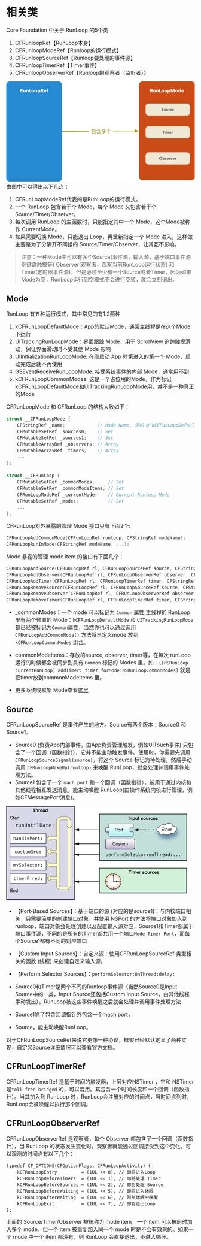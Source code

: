 # 相关类

Core Foundation 中关于 RunLoop 的5个类

1. CFRunloopRef【RunLoop本身】
2. CFRunloopModeRef【Runloop的运行模式】
3. CFRunloopSourceRef【Runloop要处理的事件源】
4. CFRunloopTimerRef【Timer事件】
5. CFRunloopObserverRef【Runloop的观察者（监听者）】

![](/assets/runloop3.png)
由图中可以得出以下几点：
1. CFRunLoopModeRef代表的是RunLoop的运行模式。
2. 一个 RunLoop 包含若干个 Mode，每个 Mode 又包含若干个 Source/Timer/Observer。
3. 每次调用 RunLoop 的主函数时，只能指定其中一个 Mode，这个Mode被称作 CurrentMode。
4. 如果需要切换 Mode，只能退出 Loop，再重新指定一个 Mode 进入。这样做主要是为了分隔开不同组的 Source/Timer/Observer，让其互不影响。

>注意：一种Mode中可以有多个Source(事件源，输入源，基于端口事件源例键盘触摸等) Observer(观察者，观察当前RunLoop运行状态) 和Timer(定时器事件源)。但是必须至少有一个Source或者Timer，因为如果Mode为空，RunLoop运行到空模式不会进行空转，就会立刻退出。

## Mode

RunLoop 有五种运行模式，其中常见的有1.2两种

1. kCFRunLoopDefaultMode：App的默认Mode，通常主线程是在这个Mode下运行
2. UITrackingRunLoopMode：界面跟踪 Mode，用于 ScrollView 追踪触摸滑动，保证界面滑动时不受其他 Mode 影响
3. UIInitializationRunLoopMode: 在刚启动 App 时第进入的第一个 Mode，启动完成后就不再使用
4. GSEventReceiveRunLoopMode: 接受系统事件的内部 Mode，通常用不到
5. kCFRunLoopCommonModes: 这是一个占位用的Mode，作为标记kCFRunLoopDefaultMode和UITrackingRunLoopMode用，并不是一种真正的Mode

CFRunLoopMode 和 CFRunLoop 的结构大致如下：
```c
struct __CFRunLoopMode {
    CFStringRef _name;            // Mode Name, 例如 @"kCFRunLoopDefaultMode"
    CFMutableSetRef _sources0;    // Set
    CFMutableSetRef _sources1;    // Set
    CFMutableArrayRef _observers; // Array
    CFMutableArrayRef _timers;    // Array
    ...
};
  
struct __CFRunLoop {
    CFMutableSetRef _commonModes;     // Set
    CFMutableSetRef _commonModeItems; // Set
    CFRunLoopModeRef _currentMode;    // Current Runloop Mode
    CFMutableSetRef _modes;           // Set
    ...
};
```
CFRunLoop对外暴露的管理 Mode 接口只有下面2个:
```c
CFRunLoopAddCommonMode(CFRunLoopRef runloop, CFStringRef modeName);
CFRunLoopRunInMode(CFStringRef modeName, ...);
```
Mode 暴露的管理 mode item 的接口有下面几个：
```c
CFRunLoopAddSource(CFRunLoopRef rl, CFRunLoopSourceRef source, CFStringRef modeName);
CFRunLoopAddObserver(CFRunLoopRef rl, CFRunLoopObserverRef observer, CFStringRef modeName);
CFRunLoopAddTimer(CFRunLoopRef rl, CFRunLoopTimerRef timer, CFStringRef mode);
CFRunLoopRemoveSource(CFRunLoopRef rl, CFRunLoopSourceRef source, CFStringRef modeName);
CFRunLoopRemoveObserver(CFRunLoopRef rl, CFRunLoopObserverRef observer, CFStringRef modeName);
CFRunLoopRemoveTimer(CFRunLoopRef rl, CFRunLoopTimerRef timer, CFStringRef mode);
```


- _commonModes：一个 mode 可以标记为 `Common` 属性,主线程的 RunLoop 里有两个预置的 Mode：`kCFRunLoopDefaultMode` 和 `UITrackingRunLoopMode`都已经被标记为`Common`属性，当然你也可以通过调用 `CFRunLoopAddCommonMode()` 方法将自定义mode 放到 `kCFRunLoopCommonModes` 组合。

- commonModeItems：存放的source, observer, timer等，在每次 runLoop 运行的时候都会被同步到具有 `Common` 标记的 Modes 里。如：`[[NSRunLoop currentRunLoop] addTimer:_timer forMode:NSRunLoopCommonModes]` 就是把timer放到commonModeItems 里。

- 更多系统或框架 Mode查看[这里](http://iphonedevwiki.net/index.php/CFRunLoop)



## Source

CFRunLoopSourceRef 是事件产生的地方。Source有两个版本：Source0 和 Source1。

- Source0 (负责App内部事件，由App负责管理触发，例如UITouch事件) 只包含了一个回调（函数指针），它并不能主动触发事件。使用时，你需要先调用`CFRunLoopSourceSignal(source)`，将这个 Source 标记为待处理，然后手动调用 `CFRunLoopWakeUp(runloop)` 来唤醒 RunLoop，就会处理并调用事件处理方法。
- Source1 包含了一个 `mach_port` 和一个回调（函数指针），被用于通过内核和其他线程相互发送消息。能主动唤醒 RunLoop(由操作系统内核进行管理，例如CFMessagePort消息)。

![官方Runloop结构图](./assets/runloop.jpg)

- 【Port-Based Sources】：基于端口的源 (对应的是source1)：与内核端口相关，只需要简单的创建端口对象，并使用 NSPort 的方法将端口对象加入到runloop，端口对象会处理创建以及配置输入源对应，Source1和Timer都属于端口事件源，不同的是所有的Timer都共用一个端口`Mode Timer Port`，而每个Source1都有不同的对应端口
- 【Custom Input Sources】：自定义源：使用CFRunLoopSourceRef 类型相关的函数 (线程) 来创建自定义输入源。
- 【Perform Selector Sources】：`performSelector:OnThread:delay:`

- Source0和Timer是两个不同的Runloop事件源（当然Source0是Input Source中的一类，Input Source还包括Custom Input Source，由其他线程手动发出），RunLoop被这些事件唤醒之后就会处理并调用事件处理方法

- Source1除了包含回调指针外包含一个mach port，
- Source，能主动唤醒RunLoop。

对于CFRunLoopSourceRef来说它更像一种协议，框架已经默认定义了两种实现，自定义Source详细情况可以查看官方文档。

## CFRunLoopTimerRef
CFRunLoopTimerRef 是基于时间的触发器，上层对应NSTimer
，它和 NSTimer 是`toll-free bridged` 的，可以混用。其包含一个时间长度和一个回调（函数指针）。当其加入到 RunLoop 时，RunLoop会注册对应的时间点，当时间点到时，RunLoop会被唤醒以执行那个回调。

## CFRunLoopObserverRef
CFRunLoopObserverRef 是观察者，每个 Observer 都包含了一个回调（函数指针），当 RunLoop 的状态发生变化时，观察者就能通过回调接受到这个变化。可以观测的时间点有以下几个：

```
typedef CF_OPTIONS(CFOptionFlags, CFRunLoopActivity) {
    kCFRunLoopEntry         = (1UL << 0), // 即将进入Loop
    kCFRunLoopBeforeTimers  = (1UL << 1), // 即将处理 Timer
    kCFRunLoopBeforeSources = (1UL << 2), // 即将处理 Source
    kCFRunLoopBeforeWaiting = (1UL << 5), // 即将进入休眠
    kCFRunLoopAfterWaiting  = (1UL << 6), // 刚从休眠中唤醒
    kCFRunLoopExit          = (1UL << 7), // 即将退出Loop
};
```
上面的 Source/Timer/Observer 被统称为 mode item，一个 item 可以被同时加入多个 mode。但一个 item 被重复加入同一个 mode 时是不会有效果的。如果一个 mode 中一个 item 都没有，则 RunLoop 会直接退出，不进入循环。



